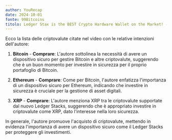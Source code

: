 ```yaml
---
author: YouRecap
date: 2024-10-01
fonte: 99Bitcoins
titolo: Ledger Stax is the BEST Crypto Hardware Wallet on the Market! - Ledger Stax Review
---
```


Ecco la lista delle criptovalute citate nel video con le relative intenzioni dell'autore:

1. **Bitcoin** - **Comprare**: L'autore sottolinea la necessità di avere un dispositivo sicuro per gestire Bitcoin e altre criptovalute, suggerendo che è un buon momento per investire in sicurezza per il proprio portafoglio di Bitcoin.

2. **Ethereum** - **Comprare**: Come per Bitcoin, l'autore enfatizza l'importanza di un dispositivo sicuro per Ethereum, indicando che investire in sicurezza è cruciale per la gestione di asset digitali.

3. **XRP** - **Comprare**: L'autore menziona XRP tra le criptovalute supportate dal nuovo Ledger Stacks, suggerendo che è appropriato investire in criptovalute come XRP, dato l'interesse nella loro sicurezza.

In generale, l'autore promuove l'acquisto di criptovalute, mettendo in evidenza l'importanza di avere un dispositivo sicuro come il Ledger Stacks per proteggere gli investimenti.

